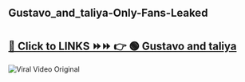 
 ## Gustavo_and_taliya-Only-Fans-Leaked

# <h2><a href="https://clipsfans.com/Gustavo_and_taliya&ref=git">🔗 Click to LINKS ⏩⏩ 👉 🟢 Gustavo and taliya </a></h2>

<a href="https://clipsfans.com/Gustavo_and_taliya&ref=git" rel="nofollow" data-target="animated-image.originalLink"><img src="https://i.ibb.co.com/xMMVF88/686577567.gif" alt="Viral Video Original" style="max-width: 100%; display: inline-block;" data-target="animated-image.originalImage"></a>
